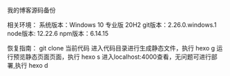 我的博客源码备份

相关环境：
系统版本：Windows 10 专业版 20H2
git版本：2.26.0.windows.1
node版本: 12.22.6
npm版本：6.14.15

恢复指南：
git clone 当前代码
进入代码目录进行生成静态文件，执行
hexo g
运行预览静态页面页面，执行
hexo s
进入localhost:4000查看，无问题可进行部署,执行
hexo d


